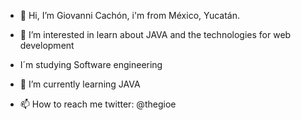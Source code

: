 - 👋 Hi, I’m Giovanni Cachón, i'm from México, Yucatán.
- 👀 I’m interested in learn about JAVA and the technologies for web development
- I´m studying Software engineering 
- 🌱 I’m currently learning JAVA 

- 📫 How to reach me
twitter: @thegioe

<!---
TheGiovanni/TheGiovanni is a ✨ special ✨ repository because its `README.md` (this file) appears on your GitHub profile.
You can click the Preview link to take a look at your changes.
--->
